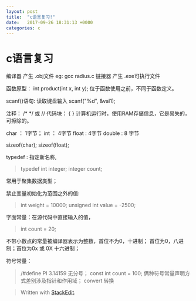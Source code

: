 ```yaml
---
layout: post
title:  "c语言复习!"
date:   2017-09-26 18:31:13 +0000
categories: c
---
```


c语言复习
========
编译器  产生 .obj文件  eg: gcc radius.c
链接器   产生 .exe可执行文件

函数原型： int product(int x, int y);
	位于函数使用之前，不同于函数定义。

scanf()语句: 读取键盘输入  scanf("%d", &val1);

注释： /*    */  或 //
代码块： { }
计算机运行时，使用RAM存储信息，它是易失的，可擦除的。

char  ： 1字节；
int ： 4字节
float :  4字节
double :   8 字节

sizeof(char);
sizeof(float);

typedef : 指定新名称,
>typedef int integer;
>integer count;

常用于聚集数据类型；

禁止变量初始化为范围之外的值: 
>int weight = 10000;
>unsigned int value = -2500;

字面常量：在源代码中直接输入的值，
>int count = 20;

不带小数点的常量被编译器表示为整数，首位不为0，十进制；
首位为0，八进制；首位为0x 或 0X 十六进制；

符号常量：
> /#define PI 3.14159   无分号；
> const int count = 100;
> 俩种符号常量声明方式差别涉及指针和作用域；
>    convert 转换
 

				
> Written with [StackEdit](https://stackedit.io/).

